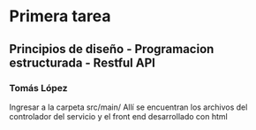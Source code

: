 # Primera tarea
## Principios de diseño - Programacion estructurada - Restful API
### Tomás López
Ingresar a la carpeta src/main/
Allí se encuentran los archivos del controlador del servicio y el front end desarrollado con html
